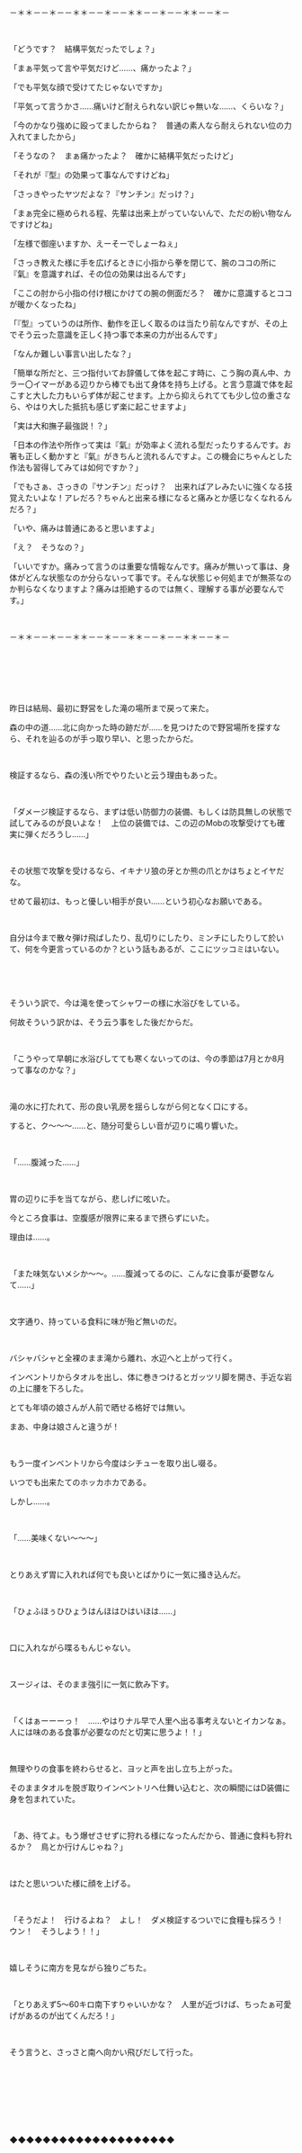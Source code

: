 －＊＊－－＊－－＊＊－－＊－－＊＊－－＊－－＊＊－－＊－

&nbsp;

「どうです？　結構平気だったでしょ？」

「まぁ平気って言や平気だけど……、痛かったよ？」

「でも平気な顔で受けてたじゃないですか」

「平気って言うかさ……痛いけど耐えられない訳じゃ無いな……、くらいな？」

「今のかなり強めに殴ってましたからね？　普通の素人なら耐えられない位の力入れてましたから」

「そうなの？　まぁ痛かったよ？　確かに結構平気だったけど」

「それが『型』の効果って事なんですけどね」

「さっきやったヤツだよな？『サンチン』だっけ？」

「まぁ完全に極められる程、先輩は出来上がっていないんで、ただの紛い物なんですけどね」

「左様で御座いますか、えーそーでしょーねぇ」

「さっき教えた様に手を広げるときに小指から拳を閉じて、腕のココの所に『氣』を意識すれば、その位の効果は出るんです」

「ここの肘から小指の付け根にかけての腕の側面だろ？　確かに意識するとココが暖かくなったね」

「『型』っていうのは所作、動作を正しく取るのは当たり前なんですが、その上でそう云った意識を正しく持つ事で本来の力が出るんです」

「なんか難しい事言い出したな？」

「簡単な所だと、三つ指付いてお辞儀して体を起こす時に、こう胸の真ん中、カラー〇イマーがある辺りから棒でも出て身体を持ち上げる。と言う意識で体を起こすと大した力もいらず体が起こせます。上から抑えられてても少し位の重さなら、やはり大した抵抗も感じず楽に起こせますよ」

「実は大和撫子最強説！？」

「日本の作法や所作って実は『氣』が効率よく流れる型だったりするんです。お箸も正しく動かすと『氣』がきちんと流れるんですよ。この機会にちゃんとした作法も習得してみては如何ですか？」

「でもさぁ、さっきの『サンチン』だっけ？　出来ればアレみたいに強くなる技覚えたいよな！アレだろ？ちゃんと出来る様になると痛みとか感じなくなれるんだろ？」

「いや、痛みは普通にあると思いますよ」

「え？　そうなの？」

「いいですか。痛みって言うのは重要な情報なんです。痛みが無いって事は、身体がどんな状態なのか分らないって事です。そんな状態じゃ何処までが無茶なのか判らなくなりますよ？痛みは拒絶するのでは無く、理解する事が必要なんです。」

&nbsp;

－＊＊－－＊－－＊＊－－＊－－＊＊－－＊－－＊＊－－＊－

&nbsp;

&nbsp;

&nbsp;

昨日は結局、最初に野営をした滝の場所まで戻って来た。

森の中の道……北に向かった時の跡だが……を見つけたので野営場所を探すなら、それを辿るのが手っ取り早い、と思ったからだ。

&nbsp;

検証するなら、森の浅い所でやりたいと云う理由もあった。

&nbsp;

「ダメージ検証するなら、まずは低い防御力の装備、もしくは防具無しの状態で試してみるのが良いよな！　上位の装備では、この辺のMobの攻撃受けても確実に弾くだろうし……」

&nbsp;

その状態で攻撃を受けるなら、イキナリ狼の牙とか熊の爪とかはちょとイヤだな。

せめて最初は、もっと優しい相手が良い……という初心なお願いである。

&nbsp;

自分は今まで散々弾け飛ばしたり、乱切りにしたり、ミンチにしたりして於いて、何を今更言っているのか？という話もあるが、ここにツッコミはいない。

&nbsp;

&nbsp;

そういう訳で、今は滝を使ってシャワーの様に水浴びをしている。

何故そういう訳かは、そう云う事をした後だからだ。

&nbsp;

「こうやって早朝に水浴びしてても寒くないってのは、今の季節は7月とか8月って事なのかな？」

&nbsp;

滝の水に打たれて、形の良い乳房を揺らしながら何となく口にする。

すると、ク～～～……と、随分可愛らしい音が辺りに鳴り響いた。

&nbsp;

「……腹減った……」

&nbsp;

胃の辺りに手を当てながら、悲しげに呟いた。

今ところ食事は、空腹感が限界に来るまで摂らずにいた。

理由は……。

&nbsp;

「また味気ないメシか～～。……腹減ってるのに、こんなに食事が憂鬱なんて……」

&nbsp;

文字通り、持っている食料に味が殆ど無いのだ。

&nbsp;

バシャバシャと全裸のまま滝から離れ、水辺へと上がって行く。

インベントリからタオルを出し、体に巻きつけるとガッツリ脚を開き、手近な岩の上に腰を下ろした。

とても年頃の娘さんが人前で晒せる格好では無い。

まあ、中身は娘さんと違うが！

&nbsp;

もう一度インベントリから今度はシチューを取り出し啜る。

いつでも出来たてのホッカホカである。

しかし……。

&nbsp;

「……美味くない～～～」

&nbsp;

とりあえず胃に入れれば何でも良いとばかりに一気に掻き込んだ。

&nbsp;

「ひょふほぅひひょうはんほはひはいほは……」

&nbsp;

口に入れながら喋るもんじゃない。

&nbsp;

スージィは、そのまま強引に一気に飲み下す。

&nbsp;

「くはぁーーーっ！　……やはりナル早で人里へ出る事考えないとイカンなぁ。人には味のある食事が必要なのだと切実に思うよ！！」

&nbsp;

無理やりの食事を終わらせると、ヨッと声を出し立ち上がった。

そのままタオルを脱ぎ取りインベントリへ仕舞い込むと、次の瞬間にはD装備に身を包まれていた。

&nbsp;

「あ、待てよ。もう爆ぜさせずに狩れる様になったんだから、普通に食料も狩れるか？　鳥とか行けんじゃね？」

&nbsp;

はたと思いついた様に顔を上げる。

&nbsp;

「そうだよ！　行けるよね？　よし！　ダメ検証するついでに食糧も採ろう！　ウン！　そうしよう！！」

&nbsp;

嬉しそうに南方を見ながら独りごちた。

&nbsp;

「とりあえず5～60キロ南下すりゃいいかな？　人里が近づけば、ちったぁ可愛げがあるのが出てくんだろ！」

&nbsp;

そう言うと、さっさと南へ向かい飛びだして行った。

&nbsp;

&nbsp;

&nbsp;

&nbsp;

◆◆◆◆◆◆◆◆◆◆◆◆◆◆◆◆◆◆◆◆

&nbsp;

&nbsp;

&nbsp;

&nbsp;

結論から言えば……散々だった。

&nbsp;

&nbsp;

&nbsp;

でっかい猪みたいなMobが居た。

ナントカヌシみたいな奴だった。

&nbsp;

コレは食える！と思った。

&nbsp;

取敢えず初期の炎系魔法を撃った。

燃えた。炭になった。

炭の味しかしなかった。

&nbsp;

次はヤツは輪切りにしてから適当な部位を切り取った。

何がどこにあるのか分らなくて、グチャグチャになりながら赤身を見繕って切り出して焼いた。

&nbsp;

すっげー獣臭くて腐った肉の匂いがした。

せめてハーブとか匂い消しが必要なのかもと思った。

一口、無理くり口に含んだら勝手に涙が溢れてきた。

求めてた濃い味はコレトチガウ。

エグエグと泣いてしまった。

&nbsp;

もしかしたら Mobつまりモンスターは食材に適していないのかも？と思い、普通に鳥を採ってみた。

&nbsp;

でっかい鷲みたいなのが居たので小石を拾って『氣』を纏わせ指先で撃ち出す、指弾だ。

楽勝で撃ち落とせた。

&nbsp;

よし料理だ！と思ったが。

どう捌いて良いのか分らない。

この時、自分がサバイバルスキルゼロだとハッキリ自覚した。

&nbsp;

仕方ないので、そのまま火にかけて焼いてみた。

羽根が皮にこびりついて、スゲー食い辛かったので皮をそぎ落として食べてみた。

なんか固くて筋っぽくてレバーっぽい臭さが鼻についた。

&nbsp;

が無理やり食べた。

レバーは嫌いじゃないけどコレは勘弁して欲しい。

&nbsp;

やっぱり泣けた。

せめて塩が欲しい。胡椒が欲しい。醤油が欲しい！

素材の味を生かしたワイルド料理はオレには無理ムリです！！

&nbsp;

「ラーメン食いたい。家系食いたい。千家のねぎチャーシューの大盛り食いたい！！」

シクシクシクシク……。

&nbsp;

&nbsp;

捌きも料理も出来ない事がとても悔しい。

&nbsp;

「せめて攻略サイトを！　頼むよ夢チート！　簡単解体動画プリズーーー！！！」

&nbsp;

無理だった。

&nbsp;

&nbsp;

&nbsp;

&nbsp;

◆◆◆◆◆◆◆◆◆◆◆◆◆◆◆◆◆◆◆◆

&nbsp;

&nbsp;

&nbsp;

&nbsp;

「気を取り直して、本日本命のダメージ検証しるよ！」

&nbsp;

四つん這いになって落ち込んだが、無理やり拳を握って立ち上がった。

とても人間らしい食事とは言い難かったがお腹は膨れた。

お腹が膨れたのに何故かとても悲しい。

なので、今日本来の目的を果たす事にした。

&nbsp;

&nbsp;

&nbsp;

「ン～～……、アレなんかどうだ？　『フォレストバシリスク』。バシリスクって石化してくるだけのデカいトカゲで、大した事なかったよな？　デカいって言っても2メートル無さそうだし……。上にもでっかいトカゲ居たけど、アレは10メートルは超えてたもんな。確か『アイスリザード』と、やっぱり『ホワイトバシリスク』。あれの赤ん坊みたいなサイズだし大丈夫だろ」

&nbsp;

2メートルのトカゲと云う時点で大した事あるのだが、やはり基準値がどうにかなっているようだ。

&nbsp;

&nbsp;

その姿はトカゲと云うより恐竜に近い。

強靭な後足、前に出した前脚は小さいが、強力な爪を持つ。

首は長く小さ目な頭を支えている。

小型のラプトルのような姿だ。

&nbsp;

全身は青緑の鱗で覆われ、頭にはトサカの様なヒレを持っている。

首の所で途切れたヒレは、背中でまた大きく広がる。

その金色の目がスージィを見つけ、真っ直ぐに向かって来た。

&nbsp;

スージィは武器を収納して重装備だけで待ち受ける。

&nbsp;

5メートル程の距離で走りながら首を高く上げ、眼を一際輝かせたが何も起こらない。

バシリスクは、一瞬訝しげな表情を見せたが、直ぐにスピードを上げ突っ込んで来た。

&nbsp;

バシリスクの石化の眼光を、スージィがあっさりレジストしたのだ。

石化に抵抗する相手は少なくない。

一々怯んで居てはコチラがやられる。

&nbsp;

石化が効かないのであれば、麻痺毒を持つ牙と爪を突き立ててやれば良い。

後脚の筋肉を膨張させ解き放つ。

一気に距離を詰め首元を狙い飛び掛かった。

&nbsp;

だが口は虚しく空を切る。

ならば、と避けた先へ前脚の鎌の様に鋭い爪を引っ掛けて、引き寄せようとする。

しかしそれも紙一重で避けられた。

&nbsp;

なら身体を直接ぶつけてその重量で潰そうと身体を倒すが、もう相手は其処には居ない。

透かさず長い尻尾を振り回す。

自分はこれでバランスが取り戻せるが、逃げたソイツに当たれば只では済まない。

&nbsp;

だが、その尻尾も空を切った。

&nbsp;

&nbsp;

&nbsp;

（あれ？　何だか、やたら当たらないなぁ～と思ってたら、コレ自分で無意識に避けてね？）

&nbsp;

まるで風に揺れる柳の様。

スージィは、自分自身が特に意識もせずに、相手の攻撃の勢いを体が勝手に察知し、避けている事に気が付いた。

&nbsp;

（これはレベル補正ってヤツか！　コイツとはかなりのレベル差あるって事だな？　こりゃ意識して攻撃受けないと当たらないかも……）

&nbsp;

と、幾度も攻撃を躱され、業を煮やしたバシリスクが強力な頭突きを放とうと身を低く構え、力を溜め始めた。

&nbsp;

「お？　来るか？　よしゃっ！　おねーさんの胸に飛び込んでいらっさい！　バッチ来ーーい！！」

&nbsp;

バシリスクが地を蹴り突進して来た。

スージィは腕を開き迎え入れる体勢を取った。

頭がぶつかる瞬間胸を突出し受け止める！　と、バシリスクの頭が砕けて弾けた。

&nbsp;

「うわっぷ！？　ぱらぱぁっぷっ！！」

&nbsp;

盛大に脳漿やら何やらを顔から浴びてしまった。

&nbsp;

「うあ！　ぺっぺっ！　ぷぺっ！　うげぇ～～ぺっ！　な、なしてぇ～～？」

&nbsp;

インベントリから水の入った壺を取出し、頭から水をかぶり洗い流す。

&nbsp;

「うあっぺっ！　くっさぁ……！　あ……、ぺっ！　……ま、まさか！　ぺっ！　……アタシの胸は、ぺっ！　凶器だったのね！？　ぺっ！」

&nbsp;

そーじゃなくてっ！

&nbsp;

「ぺっ！　あれか……ぺっ！　『氣』を纏ってたから、ぺっ！　闘気の籠った、ぺっ！　拳で殴ったのと、ぺっ！　同じことになった？　ぺぺっ！」

&nbsp;

水で何度も何度も口をすすぐ。

&nbsp;

&nbsp;

&nbsp;

「う～～、まだ口ン中キモチ悪いぃ臭いぃ～～……。今日はもうサッサと水浴びしたい……！！！」

&nbsp;

何杯目かの水瓶シャワーを浴びた後、突然小さな爆発音を響かせ、高速で飛来した何かを掴み取った。

&nbsp;

「さっきから周りを飛び回ってたのはコイツか……。『ブレッドビートル』？　頭が棘だらけのカナブンみたい。うわっ！　かったいなぁコイツ」

&nbsp;

ビッと指先で弾き、掴んでいたビートルを指弾の様に飛ばした。

そのまま次に飛んできた2匹目にヒットさせ相殺粉砕する。

&nbsp;

&nbsp;

クイッと首を右へ傾げ3匹目を躱す。

躱された3匹目は、スージィの後ろにあった一抱え以上もありそうな樹木を貫通し、その根元にあった岩へとめり込んだ。

&nbsp;

「うっわぁホントに弾丸みたい。なんかワラワラと集まって来てるな……。縄張りにでも入り込んだか？」

&nbsp;

三桁は居るよなぁ……と、ウンザリした様に呟いた。

地面に減り込んだビートルを、プチリと踏み潰しながら周りを警戒する。

&nbsp;

「ていっ！」

4匹目を右正拳で打ち抜く。

&nbsp;

「とりゃ！」

5匹目を左手刀で断った。

&nbsp;

「ほあっ！」

6匹目を右の裏拳で払って粉砕する。

&nbsp;

「っつお！」

7匹目を左の鈎突きで砕く。

&nbsp;

「うぉっとったっ！」

8、9匹目を右、左で。

&nbsp;

「たっ！　てぃ！　ほぁっ！　ほぁたぁ！」

爆発音を発しながら、矢継ぎ早に飛んで来るビートル達を、次々と両の拳で打ち落とす。

&nbsp;

「あたたたたたたたたたたたたたたたたたたたたたたたたたたたたたたたたたたたたたたたたたたたたたたたたたたたたたたたたたたたたたたたたたたたたたたた」

&nbsp;

「だぁぁぁぁっっ！！　一体どこの伝承者かぁっっ！？　もぉぅーーっメンドクサイわっっ！！」

&nbsp;

瞬間、剣を装備し剣気を前方に放った。

&nbsp;

「砕け散れぃぃっっ！！」

&nbsp;

≪インパクト・ストーム≫

前方のビートルの群れをまとめて吹き飛ばした。

ついでに周りの樹木も結構な範囲で。

&nbsp;

「……あ」

&nbsp;

崩れかけた樹がメキメキと折れ倒れて行く。

ちょっとだけデジャヴ。

&nbsp;

「ツイ勢い余っちゃった……。てへぺろーー」

&nbsp;

てへぺろぢゃねぇよっ！

